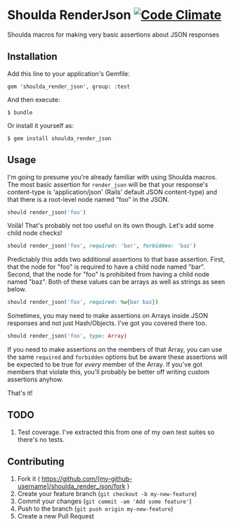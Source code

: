 # Shoulda RenderJson [![Code Climate](https://codeclimate.com/github/rsl/shoulda_render_json.png)](https://codeclimate.com/github/rsl/shoulda_render_json)

Shoulda macros for making very basic assertions about JSON responses

## Installation

Add this line to your application's Gemfile:

    gem 'shoulda_render_json', group: :test

And then execute:

    $ bundle

Or install it yourself as:

    $ gem install shoulda_render_json

## Usage

I'm going to presume you're already familiar with using Shoulda macros.
The most basic assertion for `render_json` will be that your response's content-type is
'application/json' (Rails' default JSON content-type) and that there is a root-level node
named "foo" in the JSON.

```ruby
should render_json('foo')
```

Voilà! That's probably not too useful on its own though. Let's add some child node checks!

```ruby
should render_json('foo', required: 'bar', forbidden: 'baz')
```

Predictably this adds two additional assertions to that base assertion. First, that the node for
"foo" is required to have a child node named "bar". Second, that the node for "foo" is prohibited
from having a child node named "baz". Both of these values can be arrays as well as strings as seen
below.

```ruby
should render_json('foo', required: %w{bar baz})
```

Sometimes, you may need to make assertions on Arrays inside JSON responses and not just Hash/Objects.
I've got you covered there too.

```ruby
should render_json('foo', type: Array)
```

If you need to make assertions on the members of that Array, you can use the same `required` and
`forbidden` options but be aware these assertions will be expected to be true for *every* member
of the Array. If you've got members that violate this, you'll probably be better off writing custom
assertions anyhow.

That's it!

## TODO

1. Test coverage. I've extracted this from one of my own test suites so there's no tests.

## Contributing

1. Fork it ( https://github.com/[my-github-username]/shoulda_render_json/fork )
2. Create your feature branch (`git checkout -b my-new-feature`)
3. Commit your changes (`git commit -am 'Add some feature'`)
4. Push to the branch (`git push origin my-new-feature`)
5. Create a new Pull Request
